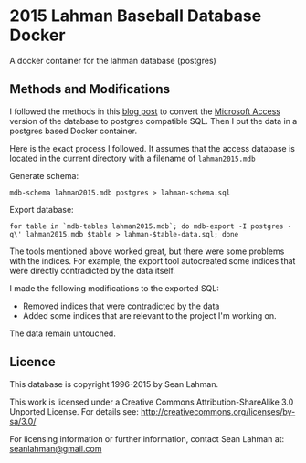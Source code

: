 # 2015 Lahman Baseball Database Docker

A docker container for the lahman database (postgres)

## Methods and Modifications

I followed the methods in this [blog post](http://www.olschimke.eu/2012/08/07/importing-microsoft-access-mdb-into-postgresql-on-linux-postgres/) to convert the [Microsoft Access](http://seanlahman.com/files/database/lahman-mdb_2016-03-02.zip) version of the database to postgres compatible SQL. Then I put the data in a postgres based Docker container.

Here is the exact process I followed. It assumes that the access database is located in the current directory with a filename of `lahman2015.mdb`

Generate schema:
```
mdb-schema lahman2015.mdb postgres > lahman-schema.sql
```

Export database:
```
for table in `mdb-tables lahman2015.mdb`; do mdb-export -I postgres -q\' lahman2015.mdb $table > lahman-$table-data.sql; done
```

The tools mentioned above worked great, but there were some problems with the indices. For example, the export tool autocreated some indices that were directly contradicted by the data itself.

I made the following modifications to the exported SQL:

- Removed indices that were contradicted by the data
- Added some indices that are relevant to the project I'm working on.

The data remain untouched.

## Licence

This database is copyright 1996-2015 by Sean Lahman.

This work is licensed under a Creative Commons Attribution-ShareAlike 3.0 Unported License. For details see: http://creativecommons.org/licenses/by-sa/3.0/

For licensing information or further information, contact Sean Lahman
at: seanlahman@gmail.com
